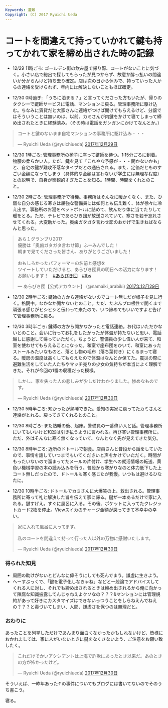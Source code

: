 ```yaml
---
Keywords: 遭難
Copyright: (C) 2017 Ryuichi Ueda
---
```


# コートを間違えて持っていかれて鍵も持ってかれて家を締め出された時の記録

* 12/29 11時ごろ: ゴールデン街の飲み屋で帰り際、コートがないことに気づく。小さい店で総出で探してもらったが見つからず、故意か酔っ払いの間違いか分からんけど持ち去り確定。店は次の日から休みで、持っていった人からの連絡を受けられず、年内には解決しないこともほぼ確定。


* 12/30 0時過ぎ: 「うちに泊まる？」と言ってくださった方もいたが、帰りのタクシーで鍵師サービスに電話、マンションに戻る。管理事務所に駆け込む。ちなみに賃貸だと大家さんに連絡がつけば開けてもらえるけど、分譲ではそういうことは無いのは、以前、カミさんが内鍵をかけて寝てしまって締め出されたときに経験済み。（その時は電話をガンガンにかけてなんとか。）


<blockquote class="twitter-tweet" data-lang="ja"><p lang="ja" dir="ltr">コートと鍵のないまま自宅マンションの事務所に駆け込み・・・</p>&mdash; Ryuichi Ueda (@ryuichiueda) <a href="https://twitter.com/ryuichiueda/status/946762635394949120?ref_src=twsrc%5Etfw">2017年12月29日</a></blockquote> <script async src="https://platform.twitter.com/widgets.js" charset="utf-8"></script> 

* 12/30 1時ごろ: 管理事務所の椅子に座って鍵師を待つ。1:15分ごろに到着。物腰の柔らかい人。ただ、鍵を見て「これやな予感が・・・開かないかも」と、自宅の鍵が難攻不落なタイプだとの通告される。また、定価だとものすごい金額になってしまう（具体的な金額は言わないが学生には無理な程度）との説明で、自身が楽観的すぎたことを知る。1時間、時間をくれとのこと。

* 12/30 2時ごろ: 管理事務所で待機。事務所はそんなに暖かくなく、また、ひ弱な自分の感じる寒さは屈強な警備員には如何とも伝え難く、体が徐々に冷え出す。事務所のお湯をペットボトルに詰めて、飲んだり体に当てたりして暖をとる。ただ、テレビであらびき団が放送されていて、寒さを若干忘れさせてくれる。大変助かった。奥歯ガタガタ言わせ節のおかげで生きねばならんと思った。

<blockquote class="twitter-tweet" data-lang="ja"><p lang="ja" dir="ltr">あら１グランプリ2017<br>優勝は「奥歯ガタガタ言わせ節」ふーみんでした！<br>朝まで見てくださった皆さん、ありがとうございました！<br><br>おもしろかったパフォーマーの名前と感想を<br>ツイートしていただけると、あらびき団員の明日への活力になります！<br>お願いします！　<a href="https://twitter.com/hashtag/%E3%81%82%E3%82%89%E3%81%B3%E3%81%8D%E5%9B%A3?src=hash&amp;ref_src=twsrc%5Etfw">#あらびき団</a>　<a href="https://twitter.com/hashtag/tbs?src=hash&amp;ref_src=twsrc%5Etfw">#tbs</a></p>&mdash; あらびき団【公式アカウント】 (@namaiki_arabiki) <a href="https://twitter.com/namaiki_arabiki/status/946815344709996545?ref_src=twsrc%5Etfw">2017年12月29日</a></blockquote> <script async src="https://platform.twitter.com/widgets.js" charset="utf-8"></script> 

* 12/30 2時半ごろ: 鍵師の方から連絡がないのでコート無しだが様子を見に行く。格闘中。なかなか開かないとのこと。ただ、たぶんプロ根性で開くまで頑張る感じがヒシヒシと伝わって来たので、いつ諦めてもいいですよと告げて管理事務所に戻る。

* 12/30 3時半ごろ: 鍵師の方から開かなかったと電話連絡。お代はいただかないとのこと。会いに行ってお礼をしたかったが体温が持たないと思い、電話越しに感謝して帰っていただく。ちょうど、警備員の少し偉い人が来て、和室を使わせてもらえることになった。和室で座布団をひいて、和室にあったストールみたいなものと、落とし物の毛布（落ち葉付き）にくるまって寝る。暖房の温度は高くしてもらえたので体温はなんとか保てた。震災の際に避難生活をしていた人たちやマッチ売りの少女の気持ちが本当によく理解できた。それが今回の1番の収穫だった模様。

<blockquote class="twitter-tweet" data-lang="ja"><p lang="ja" dir="ltr">しかし、家を失った人の悲しみが少しだけわかりました。惨めなものです。</p>&mdash; Ryuichi Ueda (@ryuichiueda) <a href="https://twitter.com/ryuichiueda/status/946924986605846529?ref_src=twsrc%5Etfw">2017年12月30日</a></blockquote> <script async src="https://platform.twitter.com/widgets.js" charset="utf-8"></script> 

* 12/30 5時半ごろ: 短かったが熟睡できた。愛知の実家に戻ってたカミさんと連絡がとれる。戻ってきてくれるとのこと。

* 12/30 8時ごろ: また熟睡の後、起床。警備員の一番偉い人と話。管理事務所にいてもいいけど和室は引き払うように言われる。再び寒い管理事務所に。ただ、外はそんなに寒く無くなっていて、なんとなく先が見えてきた気分。

* 12/30 8時半ごろ: 近所のドトールで朝食。店員さんと普段から話をしていたので、事情を話していつまでもいてくださいと声をかけていただく。時間がもったいないので溜まってたメールの片付け、学生への就活情報の転送、黄色い機械学習の本の読み込みを行う。普段から寒がりなのと体力低下した上コート無しだったので、ドトールも寒く感じたが我慢。いつもは避けるひなたに。


* 12/30 10時半ごろ: ドトールでカミさんに大爆笑の上、救出される。管理事務所に寄って礼と解決した旨を伝えて家に帰る。鍵が一本あるだけで家に入れる。鍵すげえ。すぐに風呂に入る。その後、ポケットに入ってたクレジットカード2枚を停止。Viewスイカのチャージ金額が戻ってきて不幸中の幸い。

<blockquote class="twitter-tweet" data-lang="ja"><p lang="ja" dir="ltr">家に入れて風呂に入ってます。<br><br>私のコートを間違えて持って行った人以外の万物に感謝いたします。</p>&mdash; Ryuichi Ueda (@ryuichiueda) <a href="https://twitter.com/ryuichiueda/status/946924739120918528?ref_src=twsrc%5Etfw">2017年12月30日</a></blockquote> <script async src="https://platform.twitter.com/widgets.js" charset="utf-8"></script> 


### 得られた知見

* 周囲の助けがないとどんなに偉そうにしても死んでまう。謙虚に生きよう。
* へーすぶっくで、「鍵を電子化しなきゃね」などと一般論でアドバイスしてくれる人に対し、それでも締め出されるときは締め出されるから俺に向かって陳腐な知識披露してんじゃねえよクソなの？？？&マンションには管理規約があって好きにカスタマイズはできないっつうことをしらねえんでねえの？？？と毒づいてしまい、人間、謙虚さを保つのは無理だと。

### おわりに

あったことを列挙しただけであんまり面白くなかったかもしれないけど、皆様におかれましては、家に人がいないときに鍵をなくさないよう、ご注意をお願い致したく。

<blockquote class="twitter-tweet" data-lang="ja"><p lang="ja" dir="ltr">これだけでかいアクシデントは上海で詐欺にあったとき以来だ。あのときの方が怖かったけど。</p>&mdash; Ryuichi Ueda (@ryuichiueda) <a href="https://twitter.com/ryuichiueda/status/946909432419459072?ref_src=twsrc%5Etfw">2017年12月30日</a></blockquote> <script async src="https://platform.twitter.com/widgets.js" charset="utf-8"></script> 

そういえば、一昨年あった↑の事件についてもブログには書いてないのでそのうち書こう。


寝る。

